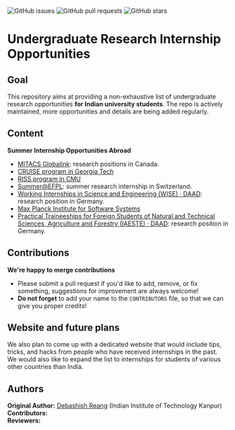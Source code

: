 ![GitHub issues](https://img.shields.io/github/issues/reangdeba/intern.svg)
![GitHub pull requests](https://img.shields.io/github/issues-pr/reangdeba/intern.svg)
![GitHub stars](https://img.shields.io/github/stars/reangdeba/intern.svg?style=social)

# Undergraduate Research Internship Opportunities
## Goal
This repository aims at providing a non-exhaustive list of undergraduate research opportunities **for 
Indian university students**. The repo is actively maintained, more opportunities and details are being added
regularly. 

## Content
**Summer Internship Opportunities Abroad**
* [MITACS Globalink](https://www.mitacs.ca/en/programs/globalink/globalink-research-internship): research positions in Canada.
* [CRUISE program in Georgia Tech](https://www.cse.gatech.edu/research/cruise)
* [RISS program in CMU](https://riss.ri.cmu.edu)
* [Summer@EFPL](https://summer.epfl.ch): summer research internship in Switzerland.
* [Working Internships in Science and Engineering (WISE) &middot; DAAD](https://www.daad.de/deutschland/stipendium/datenbank/en/21148-scholarship-database/?status=1&origin=4&subjectGrps=&daad=&intention=4&q=&page=1&detail=50015295): research position in Germany.
* [Max Planck Institute for Software Systems](https://www.mpi-sws.org/research-careers/#internships)
* [Practical Traineeships for Foreign Students of Natural and Technical Sciences, Agriculture and Forestry (IAESTE) &middot; DAAD](https://www.daad.de/deutschland/stipendium/datenbank/en/21148-scholarship-database/?status=1&origin=4&subjectGrps=&daad=&intention=4&q=&page=1&detail=10000020): research position in Germany.

## Contributions
**We're happy to merge contributions**
* Please submit a pull request if you'd like to add, remove, or fix something, suggestions for improvement are always welcome!
* **Do not forget** to add your name to the `CONTRIBUTORS` file, so that we can give you proper credits!

## Website and future plans
We also plan to come up with a dedicated website that would include tips, tricks, and hacks from people who have received internships in the past. 
We would also like to expand the list to internships for students of various other countries than India.

## Authors
**Original Author:** [Debashish Reang](https://reangdeba.github.io/) (Indian Institute of Technology Kanpur)<br>
**Contributors:**<br>
**Reviewers:**


